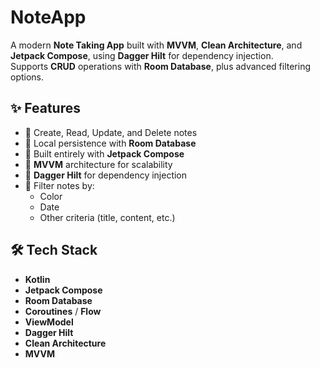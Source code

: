 # NoteApp

A modern **Note Taking App** built with **MVVM**, **Clean Architecture**, and **Jetpack Compose**, using **Dagger Hilt** for dependency injection.  
Supports **CRUD** operations with **Room Database**, plus advanced filtering options.

## ✨ Features
- 📝 Create, Read, Update, and Delete notes
- 💾 Local persistence with **Room Database**
- 🎨 Built entirely with **Jetpack Compose**
- 🧩 **MVVM** architecture for scalability
- 🔗 **Dagger Hilt** for dependency injection
- 🎯 Filter notes by:
  - Color
  - Date
  - Other criteria (title, content, etc.)

## 🛠 Tech Stack
- **Kotlin**
- **Jetpack Compose**
- **Room Database**
- **Coroutines** / **Flow**
- **ViewModel**
- **Dagger Hilt**
- **Clean Architecture**
- **MVVM**
